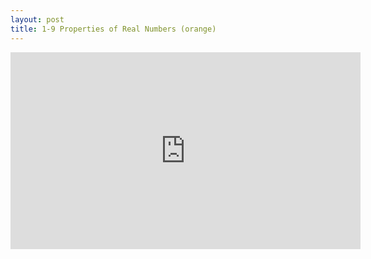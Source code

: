 ```yaml
---
layout: post
title: 1-9 Properties of Real Numbers (orange)
---
```

<iframe width="560" height="315" src="https://www.youtube.com/embed/I9HCWqyuu8E" frameborder="0" allowfullscreen></iframe>
